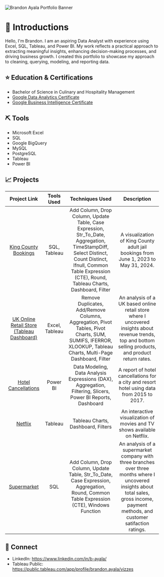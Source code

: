 ![Brandon Ayala Portfolio Banner](https://i.ibb.co/cQjFg1R/Portfolio-Banner.jpg)

# 👋 Introductions

Hello, I'm Brandon. I am an aspiring Data Analyst with experience using Excel, SQL, Tableau, and Power BI. My work reflects a practical approach to extracting meaningful insights, enhancing decision-making processes, and driving business growth. I created this portfolio to showcase my approach to cleaning, querying, modeling, and reporting data.

## ⭐ Education & Certifications
* Bachelor of Science in Culinary and Hospitality Management
* [Google Data Analytics Certificate](https://www.credly.com/badges/4fd44d61-f61c-433b-a6e3-d33bf188cb74/public_url)
* [Google Business Intelligence Certificate](https://www.credly.com/badges/125b1579-0687-4ff7-8c92-bc5346c81c1e/public_url)

## ⛏️ Tools 
* Microsoft Excel
* SQL
* Google BigQuery
* MySQL
* PostgreSQL
* Tableau
* Power BI

## 📈 Projects

| Project Link | Tools Used | Techniques Used | Description |
|:------------:|:----------:|:---------------:|:-----------:|
|[King County Bookings](https://public.tableau.com/app/profile/brandon.ayala/viz/KingCountyBookings/BookingsDB)|SQL, Tableau|Add Column, Drop Column, Update Table, Case Expression, Str_To_Date, Aggregation, TimeStampDiff, Select Distinct, Count Distinct, Ifnull, Common Table Expression (CTE), Round, Tableau Charts, Dashboard, Filter|A visualization of King County adult jail bookings from June 1, 2023 to May 31, 2024.
|[UK Online Retail Store](https://github.com/Brandon-Ayala/UK-Online-Retail-Case-Study) [(Tableau Dashboard)](https://public.tableau.com/app/profile/brandon.ayala/viz/UK-Online-Retail-Dashboard/Main)|Excel, Tableau|Remove Duplicates, Add/Remove Columns, Aggregation, Pivot Tables, Pivot Charts, SUM, SUMIFS, IFERROR, XLOOKUP, Tableau Charts, Multi-Page Dashboard, Filter|An analysis of a UK based online retail store where I uncovered insights about revenue trends, top and bottom selling products, and product return rates.|
|[Hotel Cancellations](https://ibb.co/2j3sPRB)|Power BI|Data Modeling, Data Analysis Expressions (DAX), Aggregation, Filtering, Slicers, Power BI Reports, Dashboard|A report of hotel cancellations for a city and resort hotel using data from 2015 to 2017.
|[Netflix](https://public.tableau.com/app/profile/brandon.ayala/viz/NetflixDB_17175371286200/NetflixDB)|Tableau|Tableau Charts, Dashboard, Filters|An interactive visualization of movies and TV shows available on Netflix.
|[Supermarket](https://github.com/Brandon-Ayala/Supermarket_Project)|SQL|Add Column, Drop Column, Update Table, Str_To_Date, Case Expression, Aggregation, Round, Common Table Expression (CTE), Windows Function|An analysis of a supermarket company with three branches over three months where I uncovered insights about total sales, gross income, payment methods, and customer satifaction ratings.

## 🤝 Connect
* LinkedIn: https://www.linkedin.com/in/b-ayala/
* Tableau Public: https://public.tableau.com/app/profile/brandon.ayala/vizzes
